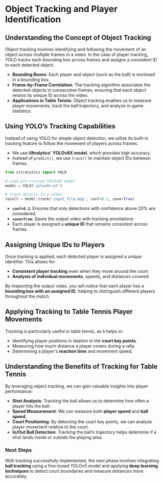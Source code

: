 # Object Tracking and Player Identification

## Understanding the Concept of Object Tracking
Object tracking involves identifying and following the movement of an object across multiple frames in a video. In the case of player tracking, YOLO tracks each bounding box across frames and assigns a consistent ID to each detected object.

- **Bounding Boxes**: Each player and object (such as the ball) is enclosed in a bounding box.
- **Frame-by-Frame Correlation**: The tracking algorithm associates the detected objects in consecutive frames, ensuring that each object retains its unique ID across the video.
- **Applications in Table Tennis**: Object tracking enables us to measure player movements, track the ball trajectory, and analyze in-game statistics.

## Using YOLO’s Tracking Capabilities
Instead of using YOLO for simple object detection, we utilize its built-in tracking feature to follow the movement of players across frames.

- We use **Ultralytics' YOLOv8X model**, which provides high accuracy.
- Instead of `predict()`, we use `track()` to maintain object IDs between frames.

```python
from ultralytics import YOLO

# Load pre-trained YOLOv8X model
model = YOLO('yolov8x.pt')

# Track objects in a video
result = model.track('input_file.mpg', conf=0.2, save=True)
```

- **`conf=0.2`**: Ensures that only detections with confidence above 20% are considered.
- **`save=True`**: Saves the output video with tracking annotations.
- Each player is assigned a **unique ID** that remains consistent across frames.

## Assigning Unique IDs to Players
Once tracking is applied, each detected player is assigned a unique identifier. This allows for:
- **Consistent player tracking** even when they move around the court.
- **Analysis of individual movements**, speeds, and distances covered.

By inspecting the output video, you will notice that each player has a **bounding box with an assigned ID**, helping to distinguish different players throughout the match.

## Applying Tracking to Table Tennis Player Movements
Tracking is particularly useful in table tennis, as it helps in:
- Identifying player positions in relation to the **court key points**.
- Measuring how much distance a player covers during a rally.
- Determining a player's **reaction time** and movement speed.

## Understanding the Benefits of Tracking for Table Tennis
By leveraging object tracking, we can gain valuable insights into player performance:
- **Shot Analysis**: Tracking the ball allows us to determine how often a player hits the ball.
- **Speed Measurement**: We can measure both **player speed** and **ball speed**.
- **Court Positioning**: By detecting the court key points, we can analyze player movement relative to the court.
- **In/Out Ball Detection**: Tracking the ball’s trajectory helps determine if a shot lands inside or outside the playing area.

### Next Steps
With tracking successfully implemented, the next phase involves integrating **ball tracking** using a fine-tuned YOLOv5 model and applying **deep learning techniques** to detect court boundaries and measure distances more accurately.
